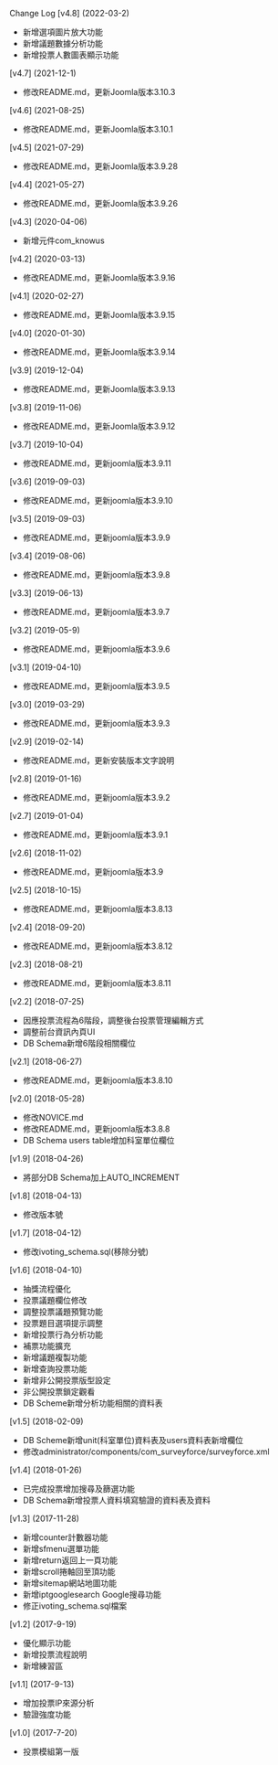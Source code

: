 Change Log
[v4.8] (2022-03-2)
- 新增選項圖片放大功能
- 新增議題數據分析功能
- 新增投票人數圖表顯示功能

[v4.7] (2021-12-1)
- 修改README.md，更新Joomla版本3.10.3

[v4.6] (2021-08-25)
- 修改README.md，更新Joomla版本3.10.1

[v4.5] (2021-07-29)
- 修改README.md，更新Joomla版本3.9.28

[v4.4] (2021-05-27)
- 修改README.md，更新Joomla版本3.9.26

[v4.3] (2020-04-06)
- 新增元件com_knowus

[v4.2] (2020-03-13)
- 修改README.md，更新Joomla版本3.9.16

[v4.1] (2020-02-27)
- 修改README.md，更新Joomla版本3.9.15

[v4.0] (2020-01-30)
- 修改README.md，更新Joomla版本3.9.14

[v3.9] (2019-12-04)
- 修改README.md，更新Joomla版本3.9.13

[v3.8] (2019-11-06)
- 修改README.md，更新Joomla版本3.9.12

[v3.7] (2019-10-04)
- 修改README.md，更新joomla版本3.9.11

[v3.6] (2019-09-03)
- 修改README.md，更新joomla版本3.9.10

[v3.5] (2019-09-03)
- 修改README.md，更新joomla版本3.9.9

[v3.4] (2019-08-06)
- 修改README.md，更新joomla版本3.9.8

[v3.3] (2019-06-13)
- 修改README.md，更新joomla版本3.9.7

[v3.2] (2019-05-9)
- 修改README.md，更新joomla版本3.9.6

[v3.1] (2019-04-10)
- 修改README.md，更新joomla版本3.9.5

[v3.0] (2019-03-29)
- 修改README.md，更新joomla版本3.9.3

[v2.9] (2019-02-14)
- 修改README.md，更新安裝版本文字說明

[v2.8] (2019-01-16)
- 修改README.md，更新joomla版本3.9.2

[v2.7] (2019-01-04)
- 修改README.md，更新joomla版本3.9.1

[v2.6] (2018-11-02)
- 修改README.md，更新joomla版本3.9

[v2.5] (2018-10-15)
- 修改README.md，更新joomla版本3.8.13

[v2.4] (2018-09-20)
- 修改README.md，更新joomla版本3.8.12

[v2.3] (2018-08-21)
- 修改README.md，更新joomla版本3.8.11

[v2.2] (2018-07-25)
- 因應投票流程為6階段，調整後台投票管理編輯方式
- 調整前台資訊內頁UI
- DB Schema新增6階段相關欄位

[v2.1] (2018-06-27)
- 修改README.md，更新joomla版本3.8.10

[v2.0] (2018-05-28)
- 修改NOVICE.md
- 修改README.md，更新joomla版本3.8.8
- DB Schema users table增加科室單位欄位

[v1.9] (2018-04-26)
- 將部分DB Schema加上AUTO_INCREMENT

[v1.8] (2018-04-13)
- 修改版本號

[v1.7] (2018-04-12)
- 修改ivoting_schema.sql(移除分號)

[v1.6] (2018-04-10)
- 抽獎流程優化
- 投票議題欄位修改
- 調整投票議題預覽功能
- 投票題目選項提示調整
- 新增投票行為分析功能
- 補票功能擴充
- 新增議題複製功能
- 新增查詢投票功能
- 新增非公開投票版型設定
- 非公開投票鎖定觀看
- DB Scheme新增分析功能相關的資料表

[v1.5] (2018-02-09)
- DB Scheme新增unit(科室單位)資料表及users資料表新增欄位
- 修改administrator/components/com_surveyforce/surveyforce.xml


[v1.4] (2018-01-26)
- 已完成投票增加搜尋及篩選功能
- DB Schema新增投票人資料填寫驗證的資料表及資料

[v1.3] (2017-11-28)

- 新增counter計數器功能
- 新增sfmenu選單功能
- 新增return返回上一頁功能
- 新增scroll捲軸回至頂功能
- 新增sitemap網站地圖功能
- 新增iptgooglesearch Google搜尋功能
- 修正ivoting_schema.sql檔案

[v1.2] (2017-9-19)

- 優化顯示功能
- 新增投票流程說明
- 新增練習區

[v1.1] (2017-9-13)

- 增加投票IP來源分析
- 驗證強度功能

[v1.0] (2017-7-20)

- 投票模組第一版
